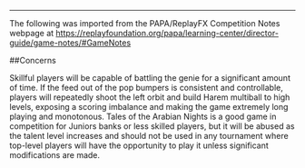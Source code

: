 ***
The following was imported from the PAPA/ReplayFX Competition Notes webpage at https://replayfoundation.org/papa/learning-center/director-guide/game-notes/#GameNotes

##Concerns
            
Skillful players will be capable of battling the genie for a significant amount of time. If the feed out of the pop bumpers is consistent and controllable, players will repeatedly shoot the left orbit and build Harem multiball to high levels, exposing a scoring imbalance and making the game extremely long playing and monotonous. Tales of the Arabian Nights is a good game in competition for Juniors banks or less skilled players, but it will be abused as the talent level increases and should not be used in any tournament where top-level players will have the opportunity to play it unless significant modifications are made.
